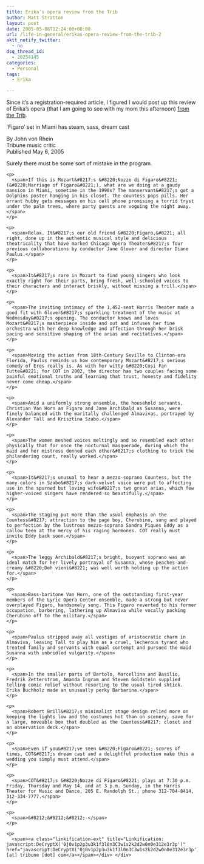 ```yaml
---
title: Erika’s opera review from the Trib
author: Matt Stratton
layout: post
date: 2005-05-08T12:24:00+00:00
url: /life-in-general/erikas-opera-review-from-the-trib-2
aktt_notify_twitter:
  - no
dsq_thread_id:
  - 28254145
categories:
  - Personal
tags:
  - Erika

---
```

Since it&#8217;s a registration-required article, I figured I would post up this review of Erika&#8217;s opera (that I am going to see with my mom this afternoon) [from the Trib][1].

<span><span>`Figaro&#8217; set in Miami has steam, sass, dream cast</span></span>

<span><span>By John von Rhein<br /> </span><span>Tribune music critic<br /> </span><span>Published May 6, 2005</span></span>

<div id="watermark">
  <div class="text">
    <span>Surely there must be some sort of mistake in the program.</span></p> 
    
    <p>
      <span>If this is Mozart&#8217;s &#8220;Nozze di Figaro&#8221; (&#8220;Marriage of Figaro&#8221;), what are we doing at a gaudy mansion in Miami, sometime in the 1990s? The manservant&#8217;s got a Dolphins poster hanging in his closet. The countess pops pills. Her errant hubby gets messages on his cell phone promising a torrid tryst under the palm trees, where party guests are voguing the night away.</span>
    </p>
    
    <p>
      <span>Relax. It&#8217;s our old friend &#8220;Figaro,&#8221; all right, done up in the authentic musical style and delicious theatricality that have marked Chicago Opera Theater&#8217;s four previous collaborations by conductor Jane Glover and director Diane Paulus.</span>
    </p>
    
    <p>
      <span>It&#8217;s rare in Mozart to find young singers who look exactly right for their parts, bring fresh, well-schooled voices to their characters and interact briskly, without missing a trill.</span>
    </p>
    
    <p>
      <span>The inviting intimacy of the 1,452-seat Harris Theater made a good fit with Glover&#8217;s sparkling treatment of the music at Wednesday&#8217;s opening. The conductor knows and loves Mozart&#8217;s masterpiece inside and out and infuses her fine orchestra with her deep knowledge and affection through her brisk pacing and sensitive shaping of the arias and recitatives.</span>
    </p>
    
    <p>
      <span>Moving the action from 18th-Century Seville to Clinton-era Florida, Paulus reminds us how contemporary Mozart&#8217;s serious comedy of Eros really is. As with her witty &#8220;Cosi Fan Tutte&#8221; for COT in 2002, the director has two couples facing some painful emotional truths and learning that trust, honesty and fidelity never come cheap.</span>
    </p>
    
    <p>
      <span>Amid a uniformly strong ensemble, the household servants, Christian Van Horn as Figaro and Jane Archibald as Susanna, were finely balanced with the maritally challenged Almavivas, portrayed by Alexander Tall and Krisztina Szabo.</span>
    </p>
    
    <p>
      <span>The women meshed voices meltingly and so resembled each other physically that for once the nocturnal masquerade, during which the maid and her mistress donned each other&#8217;s clothing to trick the philandering count, really worked.</span>
    </p>
    
    <p>
      <span>It&#8217;s unusual to hear a mezzo-soprano Countess, but the many colors in Szabo&#8217;s dark-velvet voice were put to affecting use in the spurned but loving wife&#8217;s two great arias, which few higher-voiced singers have rendered so beautifully.</span>
    </p>
    
    <p>
      <span>The staging put more than the usual emphasis on the Countess&#8217; attraction to the page boy, Cherubino, sung and played to perfection by the lustrous mezzo-soprano Sandra Piques Eddy as a callow teen at the mercy of his raging hormones. COT really must invite Eddy back soon.</span>
    </p>
    
    <p>
      <span>The leggy Archibald&#8217;s bright, buoyant soprano was an ideal match for her lively portrayal of Susanna, whose peaches-and-creamy &#8220;Deh vieni&#8221; was well worth holding up the action for.</span>
    </p>
    
    <p>
      <span>Bass-baritone Van Horn, one of the outstanding first-year members of the Lyric Opera Center ensemble, made a strong but never overplayed Figaro, handsomely sung. This Figaro reverted to his former occupation, barbering, lathering up Almaviva while vocally packing Cherubino off to the military.</span>
    </p>
    
    <p>
      <span>Paulus stripped away all vestiges of aristocratic charm in Almaviva, leaving Tall to play him as a cruel, lecherous tyrant who treated family and servants with equal contempt and pursued the maid Susanna with unbridled vulgarity.</span>
    </p>
    
    <p>
      <span>In the smaller parts of Bartolo, Marcellina and Basilio, Fredrik Zetterstrom, Amanda Ingram and Steven Goldstein supplied telling comic relief without resorting to the usual tired shtick. Erika Buchholz made an unusually perky Barbarina.</span>
    </p>
    
    <p>
      <span>Robert Brill&#8217;s minimalist stage design relied more on keeping the lights low and the costumes hot than on scenery, save for a large, moveable box that doubled as the Countess&#8217; closet and an observation deck.</span>
    </p>
    
    <p>
      <span>Even if you&#8217;ve seen &#8220;Figaro&#8221; scores of times, COT&#8217;s dream cast and a delightful production make this a wedding you simply must attend.</span>
    </p>
    
    <p>
      <span>COT&#8217;s &#8220;Nozze di Figaro&#8221; plays at 7:30 p.m. Friday, Thursday and May 14, and at 3 p.m. Sunday, in the Harris Theater for Music and Dance, 205 E. Randolph St.; phone 312-704-8414, 312-334-7777.</span>
    </p>
    
    <p>
      <span>&#8212;&#8212;&#8212;-</span>
    </p>
    
    <p>
      <span><a class="linkification-ext" title="Linkification: javascript:DeCryptX('0j0v1p2p3u3k1f3l0n3C3w1s2k2d2w0n0e312e3r3p')" href="javascript:DeCryptX('0j0v1p2p3u3k1f3l0n3C3w1s2k2d2w0n0e312e3r3p')">jvonrhein [at] tribune [dot] com</a></span></div> </div>

 [1]: http://www.chicagotribune.com/features/chi-0505050419may06,1,6765994.story?ctrack=2&cset=true